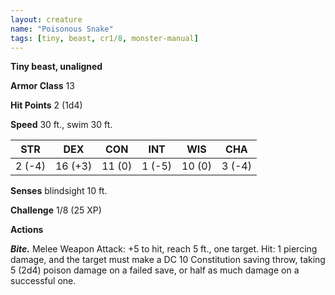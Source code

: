```yaml
---
layout: creature
name: "Poisonous Snake"
tags: [tiny, beast, cr1/8, monster-manual]
---
```


**Tiny beast, unaligned**

**Armor Class** 13

**Hit Points** 2 (1d4)

**Speed** 30 ft., swim 30 ft.

|   STR   |   DEX   |   CON   |   INT   |   WIS   |   CHA   |
|:-----:|:-----:|:-----:|:-----:|:-----:|:-----:|
| 2 (-4) | 16 (+3) | 11 (0) | 1 (-5) | 10 (0) | 3 (-4) |

**Senses** blindsight 10 ft.

**Challenge** 1/8 (25 XP)

**Actions**

***Bite.*** Melee Weapon Attack: +5 to hit, reach 5 ft., one target. Hit: 1 piercing damage, and the target must make a DC 10 Constitution saving throw, taking 5 (2d4) poison damage on a failed save, or half as much damage on a successful one.

